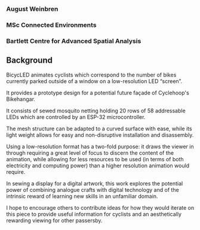 ### August Weinbren
### MSc Connected Environments
### Bartlett Centre for Advanced Spatial Analysis

## Background

BicycLED animates cyclists which correspond to the number of bikes currently parked outside of a window on a low-resolution LED “screen”.

It provides a prototype design for a potential future façade of Cyclehoop's Bikehangar.

It consists of sewed mosquito netting holding
20 rows of 58 addressable LEDs which are 
controlled by an ESP-32 microcontroller.

The mesh structure can be adapted to a curved surface with ease, while its light weight allows for easy and non-disruptive installation and disassembly.

Using a low-resolution format has a two-fold purpose: it draws the viewer in through requiring a great level of focus to discern the content of the animation, while allowing for less resources to be used (in terms of both electricity and computing power) than a higher resolution animation would require.

In sewing a display for a digital artwork, this work explores the potential power of combining analogue crafts with digital technology and of the intrinsic reward of learning new skills in an unfamiliar domain.

I hope to encourage others to contribute ideas for how they would iterate on this piece to provide useful information for cyclists and an aesthetically rewarding viewing for other passersby.

